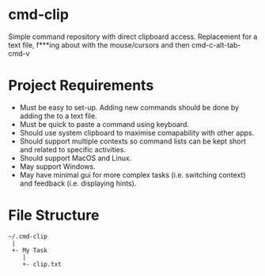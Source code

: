 cmd-clip
========

Simple command repository with direct clipboard access. Replacement for a text file, f***ing about with the mouse/cursors and then cmd-c-alt-tab-cmd-v 

Project Requirements
====================

* Must be easy to set-up. Adding new commands should be done by adding the to a text file.
* Must be quick to paste a command using keyboard.
* Should use system clipboard to maximise comapability with other apps.
* Should support multiple contexts so command lists can be kept short and related to specific activities.
* Should support MacOS and Linux.
* May support Windows.
* May have minimal gui for more complex tasks (i.e. switching context) and feedback (i.e. displaying hints).

File Structure
==============

    ~/.cmd-clip
     |
     +- My Task
        |
        +- clip.txt